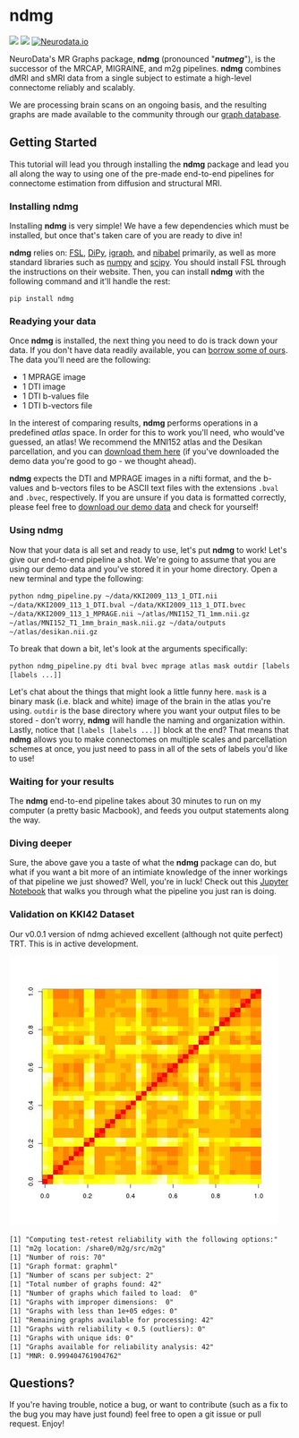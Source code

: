 # ndmg

[![](https://img.shields.io/pypi/v/ndmg.svg)](https://pypi.python.org/pypi/ndmg)
![](https://img.shields.io/badge/pep8-0E-green.svg?style=flat)
[![Neurodata.io](https://img.shields.io/badge/Visit-neurodata.io-ff69b4.svg)](http://neurodata.io/)

NeuroData's MR Graphs package, **ndmg** (pronounced "***nutmeg***"), is the successor of the MRCAP, MIGRAINE, and m2g pipelines. **ndmg** combines dMRI and sMRI data from a single subject to estimate a high-level connectome reliably and scalably.

We are processing brain scans on an ongoing basis, and the resulting graphs are made available to the community through our [graph database](http://openconnecto.me/graph-services/).

## Getting Started
This tutorial will lead you through installing the **ndmg** package and lead you all along the way to using one of the pre-made end-to-end pipelines for connectome estimation from diffusion and structural MRI.

### Installing ndmg
Installing **ndmg** is very simple! We have a few dependencies which must be installed, but once that's taken care of you are ready to dive in!

**ndmg** relies on: [FSL](http://fsl.fmrib.ox.ac.uk/fsl/fslwiki/FslInstallation), [DiPy](http://nipy.org/dipy/), [igraph](http://igraph.org/python/), and [nibabel](http://nipy.org/nibabel/) primarily, as well as more standard libraries such as [numpy](http://www.numpy.org/) and [scipy](http://www.scipy.org/). You should install FSL through the instructions on their website. Then, you can install **ndmg** with the following command and it'll handle the rest:

    pip install ndmg

### Readying your data
Once **ndmg** is installed, the next thing you need to do is track down your data. If you don't have data readily available, you can [borrow some of ours](http://openconnecto.me/mrdata/share/demo_data.zip). The data you'll need are the following:

- 1 MPRAGE image
- 1 DTI image
- 1 DTI b-values file
- 1 DTI b-vectors file

In the interest of comparing results, **ndmg** performs operations in a predefined *atlas* space. In order for this to work you'll need, who would've guessed, an atlas! We recommend the MNI152 atlas and the Desikan parcellation, and you can [download them here](http://openconnecto.me/mrdata/share/atlas.zip) (if you've downloaded the demo data you're good to go - we thought ahead).

**ndmg** expects the DTI and MPRAGE images in a nifti format, and the b-values and b-vectors files to be ASCII text files with the extensions `.bval` and `.bvec`, respectively. If you are unsure if you data is formatted correctly, please feel free to [download our demo data](http://openconnecto.me/mrdata/share/demo_data.zip) and check for yourself!

### Using ndmg
Now that your data is all set and ready to use, let's put **ndmg** to work! Let's give our end-to-end pipeline a shot. We're going to assume that you are using our demo data and you've stored it in your home directory. Open a new terminal and type the following:

    python ndmg_pipeline.py ~/data/KKI2009_113_1_DTI.nii ~/data/KKI2009_113_1_DTI.bval ~/data/KKI2009_113_1_DTI.bvec ~/data/KKI2009_113_1_MPRAGE.nii ~/atlas/MNI152_T1_1mm.nii.gz ~/atlas/MNI152_T1_1mm_brain_mask.nii.gz ~/data/outputs ~/atlas/desikan.nii.gz


To break that down a bit, let's look at the arguments specifically:

    python ndmg_pipeline.py dti bval bvec mprage atlas mask outdir [labels [labels ...]]


Let's chat about the things that might look a little funny here. `mask` is a binary mask (i.e. black and white) image of the brain in the atlas you're using. `outdir` is the base directory where you want your output files to be stored - don't worry, **ndmg** will handle the naming and organization within. Lastly, notice that `[labels [labels ...]]` block at the end? That means that **ndmg** allows you to make connectomes on multiple scales and parcellation schemes at once, you just need to pass in all of the sets of labels you'd like to use!

### Waiting for your results
The **ndmg** end-to-end pipeline takes about 30 minutes to run on my computer (a pretty basic Macbook), and feeds you output statements along the way.

### Diving deeper
Sure, the above gave you a taste of what the **ndmg** package can do, but what if you want a bit more of an intimiate knowledge of the inner workings of that pipeline we just showed? Well, you're in luck! Check out this [Jupyter Notebook](./examples/inside_run_ndmg.ipynb) that walks you through what the pipeline you just ran is doing.

### Validation on KKI42 Dataset
Our v0.0.1 version of ndmg achieved excellent (although not quite perfect) TRT.  This is in active development.

![](docs/desikan_trt.jpeg)

    [1] "Computing test-retest reliability with the following options:"
    [1] "m2g location: /share0/m2g/src/m2g"
    [1] "Number of rois: 70"
    [1] "Graph format: graphml"
    [1] "Number of scans per subject: 2"
    [1] "Total number of graphs found: 42"
    [1] "Number of graphs which failed to load:  0"
    [1] "Graphs with improper dimensions:  0"
    [1] "Graphs with less than 1e+05 edges: 0"
    [1] "Remaining graphs available for processing: 42"
    [1] "Graphs with reliability < 0.5 (outliers): 0"
    [1] "Graphs with unique ids: 0"
    [1] "Graphs available for reliability analysis: 42"
    [1] "MNR: 0.999404761904762"


## Questions?
If you're having trouble, notice a bug, or want to contribute (such as a fix to the bug you may have just found) feel free to open a git issue or pull request. Enjoy!
